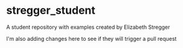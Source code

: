 # stregger_student
A student repository with examples created by Elizabeth Stregger

I'm also adding changes here to see if they will trigger a pull request